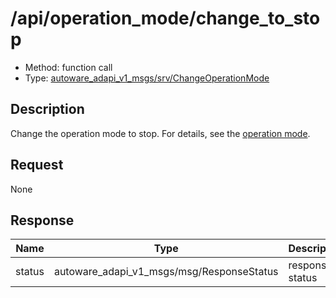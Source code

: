 <!-- This file is generated by a tool. Do not edit directly. -->

# /api/operation_mode/change_to_stop

- Method: function call
- Type: [autoware_adapi_v1_msgs/srv/ChangeOperationMode](../../../types/autoware_adapi_v1_msgs/srv/change_operation_mode.md)

## Description

Change the operation mode to stop. For details, see the [operation mode](./index.md).

## Request

None

## Response

| Name   | Type                                      | Description     |
| ------ | ----------------------------------------- | --------------- |
| status | autoware_adapi_v1_msgs/msg/ResponseStatus | response status |
